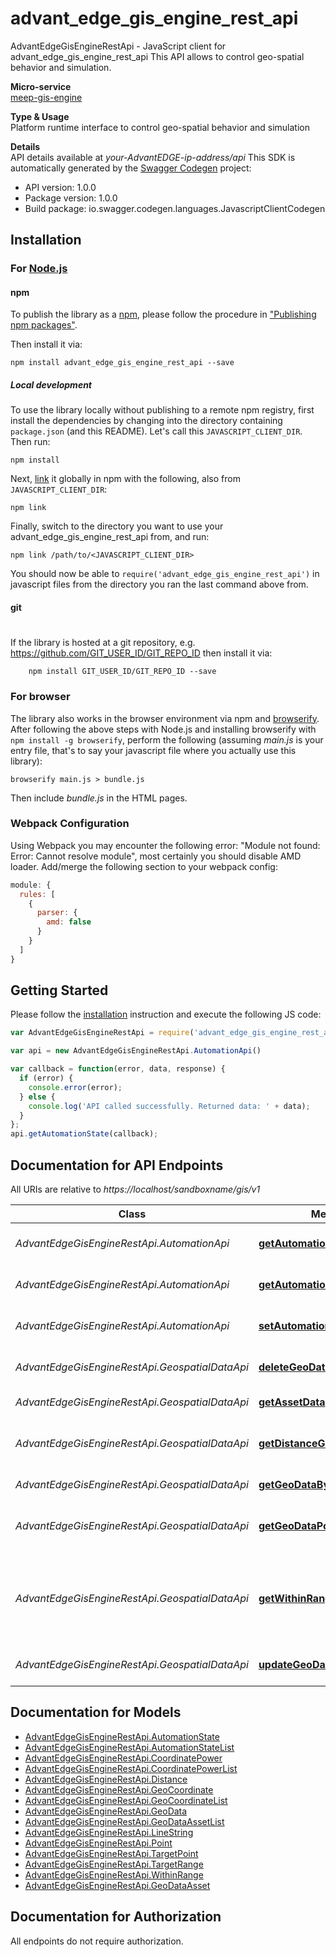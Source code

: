 # advant_edge_gis_engine_rest_api

AdvantEdgeGisEngineRestApi - JavaScript client for advant_edge_gis_engine_rest_api
This API allows to control geo-spatial behavior and simulation. <p>**Micro-service**<br>[meep-gis-engine](https://github.com/InterDigitalInc/AdvantEDGE/tree/master/go-apps/meep-gis-engine) <p>**Type & Usage**<br>Platform runtime interface to control geo-spatial behavior and simulation <p>**Details**<br>API details available at _your-AdvantEDGE-ip-address/api_
This SDK is automatically generated by the [Swagger Codegen](https://github.com/swagger-api/swagger-codegen) project:

- API version: 1.0.0
- Package version: 1.0.0
- Build package: io.swagger.codegen.languages.JavascriptClientCodegen

## Installation

### For [Node.js](https://nodejs.org/)

#### npm

To publish the library as a [npm](https://www.npmjs.com/),
please follow the procedure in ["Publishing npm packages"](https://docs.npmjs.com/getting-started/publishing-npm-packages).

Then install it via:

```shell
npm install advant_edge_gis_engine_rest_api --save
```

##### Local development

To use the library locally without publishing to a remote npm registry, first install the dependencies by changing 
into the directory containing `package.json` (and this README). Let's call this `JAVASCRIPT_CLIENT_DIR`. Then run:

```shell
npm install
```

Next, [link](https://docs.npmjs.com/cli/link) it globally in npm with the following, also from `JAVASCRIPT_CLIENT_DIR`:

```shell
npm link
```

Finally, switch to the directory you want to use your advant_edge_gis_engine_rest_api from, and run:

```shell
npm link /path/to/<JAVASCRIPT_CLIENT_DIR>
```

You should now be able to `require('advant_edge_gis_engine_rest_api')` in javascript files from the directory you ran the last 
command above from.

#### git
#
If the library is hosted at a git repository, e.g.
https://github.com/GIT_USER_ID/GIT_REPO_ID
then install it via:

```shell
    npm install GIT_USER_ID/GIT_REPO_ID --save
```

### For browser

The library also works in the browser environment via npm and [browserify](http://browserify.org/). After following
the above steps with Node.js and installing browserify with `npm install -g browserify`,
perform the following (assuming *main.js* is your entry file, that's to say your javascript file where you actually 
use this library):

```shell
browserify main.js > bundle.js
```

Then include *bundle.js* in the HTML pages.

### Webpack Configuration

Using Webpack you may encounter the following error: "Module not found: Error:
Cannot resolve module", most certainly you should disable AMD loader. Add/merge
the following section to your webpack config:

```javascript
module: {
  rules: [
    {
      parser: {
        amd: false
      }
    }
  ]
}
```

## Getting Started

Please follow the [installation](#installation) instruction and execute the following JS code:

```javascript
var AdvantEdgeGisEngineRestApi = require('advant_edge_gis_engine_rest_api');

var api = new AdvantEdgeGisEngineRestApi.AutomationApi()

var callback = function(error, data, response) {
  if (error) {
    console.error(error);
  } else {
    console.log('API called successfully. Returned data: ' + data);
  }
};
api.getAutomationState(callback);

```

## Documentation for API Endpoints

All URIs are relative to *https://localhost/sandboxname/gis/v1*

Class | Method | HTTP request | Description
------------ | ------------- | ------------- | -------------
*AdvantEdgeGisEngineRestApi.AutomationApi* | [**getAutomationState**](docs/AutomationApi.md#getAutomationState) | **GET** /automation | Get automation state
*AdvantEdgeGisEngineRestApi.AutomationApi* | [**getAutomationStateByName**](docs/AutomationApi.md#getAutomationStateByName) | **GET** /automation/{type} | Get automation state
*AdvantEdgeGisEngineRestApi.AutomationApi* | [**setAutomationStateByName**](docs/AutomationApi.md#setAutomationStateByName) | **POST** /automation/{type} | Set automation state
*AdvantEdgeGisEngineRestApi.GeospatialDataApi* | [**deleteGeoDataByName**](docs/GeospatialDataApi.md#deleteGeoDataByName) | **DELETE** /geodata/{assetName} | Delete geospatial data
*AdvantEdgeGisEngineRestApi.GeospatialDataApi* | [**getAssetData**](docs/GeospatialDataApi.md#getAssetData) | **GET** /geodata | Get geospatial data
*AdvantEdgeGisEngineRestApi.GeospatialDataApi* | [**getDistanceGeoDataByName**](docs/GeospatialDataApi.md#getDistanceGeoDataByName) | **POST** /geodata/{assetName}/distanceTo | Get distance between geospatial data points
*AdvantEdgeGisEngineRestApi.GeospatialDataApi* | [**getGeoDataByName**](docs/GeospatialDataApi.md#getGeoDataByName) | **GET** /geodata/{assetName} | Get geospatial data
*AdvantEdgeGisEngineRestApi.GeospatialDataApi* | [**getGeoDataPowerValues**](docs/GeospatialDataApi.md#getGeoDataPowerValues) | **POST** /geodata/cellularPower | Get RSRQ and RSRP values for a list of coordinates
*AdvantEdgeGisEngineRestApi.GeospatialDataApi* | [**getWithinRangeByName**](docs/GeospatialDataApi.md#getWithinRangeByName) | **POST** /geodata/{assetName}/withinRange | Returns if a geospatial data points is within a specified distance from a location
*AdvantEdgeGisEngineRestApi.GeospatialDataApi* | [**updateGeoDataByName**](docs/GeospatialDataApi.md#updateGeoDataByName) | **POST** /geodata/{assetName} | Create/Update geospatial data


## Documentation for Models

 - [AdvantEdgeGisEngineRestApi.AutomationState](docs/AutomationState.md)
 - [AdvantEdgeGisEngineRestApi.AutomationStateList](docs/AutomationStateList.md)
 - [AdvantEdgeGisEngineRestApi.CoordinatePower](docs/CoordinatePower.md)
 - [AdvantEdgeGisEngineRestApi.CoordinatePowerList](docs/CoordinatePowerList.md)
 - [AdvantEdgeGisEngineRestApi.Distance](docs/Distance.md)
 - [AdvantEdgeGisEngineRestApi.GeoCoordinate](docs/GeoCoordinate.md)
 - [AdvantEdgeGisEngineRestApi.GeoCoordinateList](docs/GeoCoordinateList.md)
 - [AdvantEdgeGisEngineRestApi.GeoData](docs/GeoData.md)
 - [AdvantEdgeGisEngineRestApi.GeoDataAssetList](docs/GeoDataAssetList.md)
 - [AdvantEdgeGisEngineRestApi.LineString](docs/LineString.md)
 - [AdvantEdgeGisEngineRestApi.Point](docs/Point.md)
 - [AdvantEdgeGisEngineRestApi.TargetPoint](docs/TargetPoint.md)
 - [AdvantEdgeGisEngineRestApi.TargetRange](docs/TargetRange.md)
 - [AdvantEdgeGisEngineRestApi.WithinRange](docs/WithinRange.md)
 - [AdvantEdgeGisEngineRestApi.GeoDataAsset](docs/GeoDataAsset.md)


## Documentation for Authorization

 All endpoints do not require authorization.

